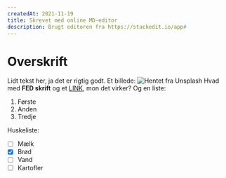 ```yaml
---
createdAt: 2021-11-19
title: Skrevet med online MD-editor
description: Brugt editoren fra https://stackedit.io/app#
---
```


# Overskrift

Lidt tekst her, ja det er rigtig godt.
Et billede: ![Hentet fra Unsplash](https://unsplash.com/photos/vaOqWyfyLQA)
Hvad med **FED skrift** og et [LINK](https://unsplash.com/photos/vaOqWyfyLQA), mon det virker?
Og en liste:
 1. Første
 2. Anden
 3. Tredje

Huskeliste:

 - [ ] Mælk
 - [x] Brød
 - [ ] Vand
 - [ ] Kartofler
